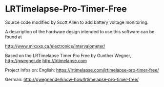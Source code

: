 # LRTimelapse-Pro-Timer-Free

Source code modified by Scott Allen to add battery voltage monitoring.

A description of the hardware design intended to use this software can be found at

http://www.mlxxxp.ca/electronics/intervalometer/

Based on the LRTimelapse Timer Pro Free by Gunther Wegner, http://gwegner.de http://lrtimelapse.com

Project Infos on:
English:
https://lrtimelapse.com/lrtimelapse-pro-timer-free/

German:
http://gwegner.de/know-how/lrtimelapse-pro-timer-free/


